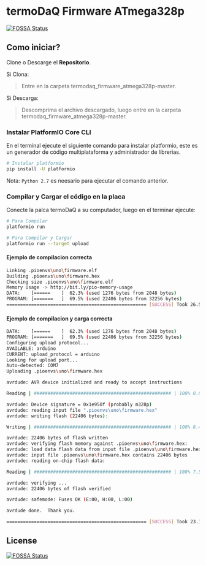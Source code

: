 # termoDaQ Firmware ATmega328p
[![FOSSA Status](https://app.fossa.io/api/projects/git%2Bgithub.com%2Fmc-ireiser%2Ftermodaq_firmware_atmega328p.svg?type=shield)](https://app.fossa.io/projects/git%2Bgithub.com%2Fmc-ireiser%2Ftermodaq_firmware_atmega328p?ref=badge_shield)


## Como iniciar?

Clone o Descarge el **Repositorio**.

Si Clona:
> Entre en la carpeta termodaq_firmware_atmega328p-master.

Si Descarga:
> Descomprima el archivo descargado, luego entre en la carpeta termodaq_firmware_atmega328p-master.

### Instalar PlatformIO Core CLI

En el terminal ejecute el siguiente comando para instalar platformio, este es un generador de código multiplataforma y administrador de librerias.

```bash
# Instalar platformio
pip install -U platformio
```

Nota: `Python 2.7` es neesario para ejecutar el comando anterior.

### Compilar y Cargar el código en la placa

Conecte la palca termoDaQ a su computador, luego en el terminar ejecute:

```bash
# Para Compilar
platformio run

# Para Compilar y Cargar
platformio run --target upload
```

#### Ejemplo de compilacion correcta

```bash
Linking .pioenvs\uno\firmware.elf
Building .pioenvs\uno\firmware.hex
Checking size .pioenvs\uno\firmware.elf
Memory Usage -> http://bit.ly/pio-memory-usage
DATA:    [======    ]  62.3% (used 1276 bytes from 2048 bytes)
PROGRAM: [=======   ]  69.5% (used 22406 bytes from 32256 bytes)
=================================================== [SUCCESS] Took 26.58 seconds
```

#### Ejemplo de compilacion y carga correcta

```bash
DATA:    [======    ]  62.3% (used 1276 bytes from 2048 bytes)
PROGRAM: [=======   ]  69.5% (used 22406 bytes from 32256 bytes)
Configuring upload protocol...
AVAILABLE: arduino
CURRENT: upload_protocol = arduino
Looking for upload port...
Auto-detected: COM7
Uploading .pioenvs\uno\firmware.hex

avrdude: AVR device initialized and ready to accept instructions

Reading | ################################################## | 100% 0.00s

avrdude: Device signature = 0x1e950f (probably m328p)
avrdude: reading input file ".pioenvs\uno\firmware.hex"
avrdude: writing flash (22406 bytes):

Writing | ################################################## | 100% 8.44s

avrdude: 22406 bytes of flash written
avrdude: verifying flash memory against .pioenvs\uno\firmware.hex:
avrdude: load data flash data from input file .pioenvs\uno\firmware.hex:
avrdude: input file .pioenvs\uno\firmware.hex contains 22406 bytes
avrdude: reading on-chip flash data:

Reading | ################################################## | 100% 7.56s

avrdude: verifying ...
avrdude: 22406 bytes of flash verified

avrdude: safemode: Fuses OK (E:00, H:00, L:00)

avrdude done.  Thank you.

=================================================== [SUCCESS] Took 23.15 seconds
```

## License
[![FOSSA Status](https://app.fossa.io/api/projects/git%2Bgithub.com%2Fmc-ireiser%2Ftermodaq_firmware_atmega328p.svg?type=large)](https://app.fossa.io/projects/git%2Bgithub.com%2Fmc-ireiser%2Ftermodaq_firmware_atmega328p?ref=badge_large)